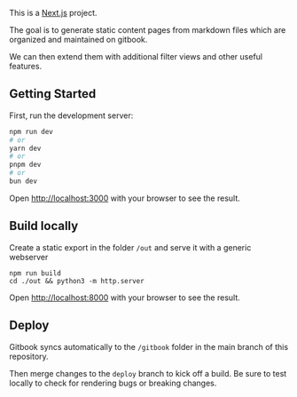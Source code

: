 This is a [Next.js](https://nextjs.org/) project.

The goal is to generate static content pages from markdown files which are
organized and maintained on gitbook.

We can then extend them with additional filter views and other useful features.

## Getting Started

First, run the development server:

```bash
npm run dev
# or
yarn dev
# or
pnpm dev
# or
bun dev
```

Open [http://localhost:3000](http://localhost:3000) with your browser to see the result.

## Build locally

Create a static export in the folder `/out` and serve it with a generic webserver

```
npm run build
cd ./out && python3 -m http.server
```
Open [http://localhost:8000](http://localhost:8000) with your browser to see the result.

## Deploy

 Gitbook syncs automatically to the
`/gitbook` folder in the main branch of this repository.

Then merge changes to the `deploy` branch to kick off a build.
Be sure to test locally to check for rendering bugs or breaking changes.
